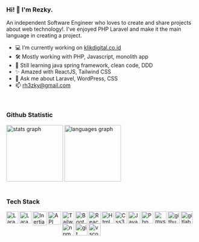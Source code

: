 ### Hi! 👋 I'm Rezky. 
An independent Software Engineer who loves to create and share projects about web technology!. I've enjoyed PHP Laravel and make it the main language in creating a project.

- 💻 I’m currently working on [klikdigital.co.id](https://klikdigital.co.id/)
- 🛠  Mostly working with PHP, Javascript, monolith app
- 🌱 Still learning java spring framework, clean code, DDD
- ✨ Amazed with ReactJS, Tailwind CSS
- 💬 Ask me about Laravel, WordPress, CSS
- 📫 rh3zky@gmail.com

<br/>

### Github Statistic
<div align="left">
  <img src="https://github-readme-stats.vercel.app/api?hide_title=false&hide_rank=false&show_icons=true&include_all_commits=true&count_private=true&disable_animations=false&locale=en&hide_border=false&username=rezkyrere" height="150" alt="stats graph"  />
  <img src="https://github-readme-stats.vercel.app/api/top-langs?locale=en&hide_title=false&layout=compact&card_width=320&langs_count=5&hide_border=false&username=rezkyrere" height="150" alt="languages graph"  />
</div>

<br/>
 
### Tech Stack
<p>
  <a href="#"><img align="left" alt="Laravel" title="Laravel" width="32px" src="https://ik.imagekit.io/txrzakrd4/rdev-icon-stack/laravel.svg" /></a>
  <a href="#"><img align="left" alt="Laravel" title="Laravel" width="32px" src="https://ik.imagekit.io/txrzakrd4/rdev-icon-stack/codeigniter.svg" /></a>
  <a href="#"><img align="left" alt="InertiaJS" title="InertiaJS" width="37px" src="https://ik.imagekit.io/txrzakrd4/rdev-icon-stack/inertia.svg" /></a>
  <a href="#"><img align="left" alt="API" title="API" width="35px" src="https://ik.imagekit.io/txrzakrd4/rdev-icon-stack/api.svg" /></a>
  <a href="#"><img align="left" alt="Tailwind" title="Tailwind" width="32px" src="https://ik.imagekit.io/txrzakrd4/rdev-icon-stack/tailwind.svg" /></a>
  <a href="#"><img align="left" alt="Bootstrap" title="Bootstrap" width="32px" src="https://ik.imagekit.io/txrzakrd4/rdev-icon-stack/bootstrap.svg" /></a>
  <a href="#"><img align="left" alt="ReactJS" title="ReactJS" width="32px" src="https://ik.imagekit.io/txrzakrd4/rdev-icon-stack/reactjs.svg" /></a>
  <a href="#"><img align="left" alt="Html5" title="Html5" width="32px" src="https://ik.imagekit.io/txrzakrd4/rdev-icon-stack/html5.svg" /></a>
  <a href="#"><img align="left" alt="Css3" title="Css3" width="32px" src="https://ik.imagekit.io/txrzakrd4/rdev-icon-stack/css3.svg" /></a> 
  <a href="#"><img align="left" alt="Javascrtip" title="Javascrtip" width="32px" src="https://ik.imagekit.io/txrzakrd4/rdev-icon-stack/javascript.svg" /></a>
  <a href="#"><img align="left" alt="Php" title="Php" width="32px" src="https://ik.imagekit.io/txrzakrd4/rdev-icon-stack/php.svg" /></a>
  <a href="#"><img align="left" alt="mysql" title="mysql" width="32px" src="https://ik.imagekit.io/txrzakrd4/rdev-icon-stack/mysql.svg" /></a>
  <a href="#"><img align="left" alt="github" title="github" width="32px" src="https://ik.imagekit.io/txrzakrd4/rdev-icon-stack/github.svg" /></a>
  <a href="#"><img align="left" alt="gitlab" title="gitlab" width="32px" src="https://ik.imagekit.io/txrzakrd4/rdev-icon-stack/gitlab.svg" /></a>
  <a href="#"><img align="left" alt="npm" title="npm" width="32px" src="https://ik.imagekit.io/txrzakrd4/rdev-icon-stack/npm.svg" /></a>
  <a href="#"><img align="left" alt="git" title="git" width="32px" src="https://ik.imagekit.io/txrzakrd4/rdev-icon-stack/git.svg" /></a>
  <a href="#"><img align="left" alt="vscode" title="vscode" width="32px" src="https://ik.imagekit.io/txrzakrd4/rdev-icon-stack/vscode.svg" /></a>
</p>
<!---
rezkyrere/rezkyrere is a ✨ special ✨ repository because its `README.md` (this file) appears on your GitHub profile.
You can click the Preview link to take a look at your changes.
--->
